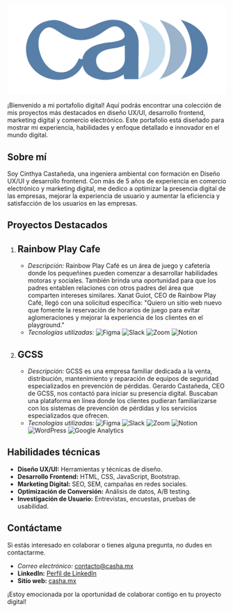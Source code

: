 ![Logo casha](images/brand/monograma.png)

¡Bienvenido a mi portafolio digital! Aquí podrás encontrar una colección de mis proyectos más destacados en diseño UX/UI,
desarrollo frontend, marketing digital y comercio electrónico. Este portafolio está diseñado para mostrar mi experiencia, 
habilidades y enfoque detallado e innovador en el mundo digital.

## Sobre mí

Soy Cinthya Castañeda, una ingeniera ambiental con formación en Diseño UX/UI y desarrollo frontend. 
Con más de 5 años de experiencia en comercio electrónico y marketing digital, me dedico a optimizar la presencia digital de las empresas, 
mejorar la experiencia de usuario y aumentar la eficiencia y satisfacción de los usuarios en las empresas.

## Proyectos Destacados
1. ## Rainbow Play Cafe
   - *Descripción:*
     Rainbow Play Café es un área de juego y cafetería donde los pequeñines pueden comenzar a desarrollar habilidades motoras y sociales.
     También brinda una oportunidad para que los padres entablen relaciones con otros padres del área que comparten intereses similares.
     Xanat Guiot, CEO de Rainbow Play Café, llegó con una solicitud específica: "Quiero un sitio web nuevo que fomente la reservación de
     horarios de juego para evitar aglomeraciones y mejorar la experiencia de los clientes en el playground."
    - *Tecnologías utilizadas:*
      <img src="https://img.shields.io/badge/Figma-%232E4564" alt="Figma">
      <img src="https://img.shields.io/badge/Slack-%2370A0AF" alt="Slack">
      <img src="https://img.shields.io/badge/Zoom-%2370A0AF" alt="Zoom">
      <img src="https://img.shields.io/badge/Notion-%23706993" alt="Notion">
2. ## GCSS
   - *Descripción:*
     GCSS es una empresa familiar dedicada a la venta, distribución, mantenimiento y reparación de equipos de seguridad especializados en
     prevención de pérdidas. Gerardo Castañeda, CEO de GCSS, nos contactó para iniciar su presencia digital. Buscaban una plataforma en línea
     donde los clientes pudieran familiarizarse con los sistemas de prevención de pérdidas y los servicios especializados que ofrecen.
    - *Tecnologías utilizadas:*
      <img src="https://img.shields.io/badge/Figma-%232E4564" alt="Figma">
      <img src="https://img.shields.io/badge/Slack-%2370A0AF" alt="Slack">
      <img src="https://img.shields.io/badge/Zoom-%2370A0AF" alt="Zoom">
      <img src="https://img.shields.io/badge/Notion-%23706993" alt="Notion">
      <img src="https://img.shields.io/badge/WordPress-%23A0C1B9" alt="WordPress">
      <img src="https://img.shields.io/badge/Google%20Analytics-%23EBBAB9" alt="Google Analytics">

## Habilidades técnicas
- **Diseño UX/UI:** Herramientas y técnicas de diseño.
- **Desarrollo Frontend:** HTML, CSS, JavaScript, Bootstrap.
- **Marketing Digital:** SEO, SEM, campañas en redes sociales.
- **Optimización de Conversión:** Análisis de datos, A/B testing.
- **Investigación de Usuario:** Entrevistas, encuestas, pruebas de usabilidad.

## Contáctame
Si estás interesado en colaborar o tienes alguna pregunta, no dudes en contactarme.
- *Correo electrónico:* [contacto@casha.mx](mailto:contacto@casha.mx)
- **LinkedIn:** [Perfil de LinkedIn](https://www.linkedin.com/in/cinthyacastaneda/)
- **Sitio web:** [casha.mx](https://portfolio-casha.netlify.app)

¡Estoy emocionada por la oportunidad de colaborar contigo en tu proyecto digital!

